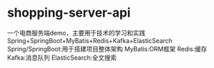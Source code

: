 # shopping-server-api
一个电商服务端demo，主要用于技术的学习和实践
Spring+SpringBoot+MyBatis+Redis+Kafka+ElasticSearch
Spring/SpringBoot:用于搭建项目整体架构
MyBatis:ORM框架
Redis:缓存
Kafka:消息队列
ElasticSearch:全文搜索
